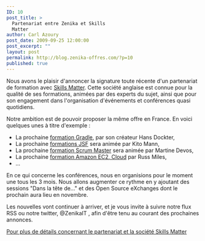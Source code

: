 ```yaml
---
ID: 10
post_title: >
  Partenariat entre Zenika et Skills
  Matter
author: Carl Azoury
post_date: 2009-09-25 12:00:00
post_excerpt: ""
layout: post
permalink: http://blog.zenika-offres.com/?p=10
published: true
---
```

<p>Nous avons le plaisir d'annoncer la signature toute récente d'un partenariat de formation avec <a href="http://skillsmatter.com/">Skills Matter</a>. Cette société anglaise est connue pour la qualité de ses formations, animées par des experts du sujet, ainsi que pour son engagement dans l'organisation d'événements et conférences quasi quotidiens.</p> <p>Notre ambition est de pouvoir proposer la même offre en France. En voici quelques unes à titre d'exemple&nbsp;:</p> <ul> <li>La prochaine <a href="http://www.zenika.com/formation_gradle.php">formation Gradle</a>, par son créateur Hans Dockter,</li> <li>La prochaine <a href="http://www.zenika.com/formation_jsf.php">formations JSF</a> sera animée par Kito Mann,</li> <li>La prochaine <a href="http://www.zenika.com/formation_scrum_master.php">formation Scrum Master</a> sera animée par Martine Devos,</li> <li>La prochaine <a href="http://www.zenika.com/formation_cloud_aws_ec2.php">formation Amazon EC2, Cloud</a> par Russ Miles,</li> <li>...</li> </ul> <p>En ce qui concerne les conférences, nous en organisions pour le moment une tous les 3 mois. Nous allons augmenter ce rythme en y ajoutant des sessions "Dans la tête de..." et des Open Source eXchanges dont le prochain aura lieu en novembre.</p> <p>Les nouvelles vont continuer à arriver, et je vous invite à suivre notre flux RSS ou notre twitter, @ZenikaIT , afin d'être tenu au courant des prochaines annonces.</p> <p><a href="http://www.zenika.com/partenariat-skills-matter">Pour plus de détails concernant le partenariat et la société Skills Matter</a></p>